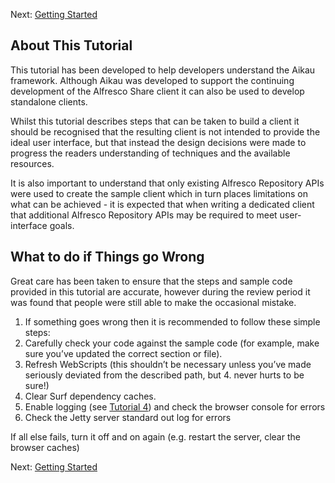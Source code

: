 Next: [Getting Started](https://github.com/Alfresco/Aikau/blob/feature/AKU-63_Tutorial1/tutorial/chapters/Tutorial1.md)

## About This Tutorial
This tutorial has been developed to help developers understand the Aikau framework. Although Aikau was developed to support the continuing development of the Alfresco Share client it can also be used to develop standalone clients. 

Whilst this tutorial describes steps that can be taken to build a client it should be recognised that the resulting client is not intended to provide the ideal user interface, but that instead the design decisions were made to progress the readers understanding of techniques and the available resources. 

It is also important to understand that only existing Alfresco Repository APIs were used to create the sample client which in turn places limitations on what can be achieved - it is expected that when writing a dedicated client that additional Alfresco Repository APIs may be required to meet user-interface goals. 

## What to do if Things go Wrong
Great care has been taken to ensure that the steps and sample code provided in this tutorial are accurate, however during the review period it was found that people were still able to make the occasional mistake.

1. If something goes wrong then it is recommended to follow these simple steps:
2. Carefully check your code against the sample code (for example, make sure you’ve updated the correct section or file).
3. Refresh WebScripts (this shouldn’t be necessary unless you’ve made seriously deviated from the described path, but 4. never hurts to be sure!)
5. Clear Surf dependency caches.
6. Enable logging (see [Tutorial 4](https://github.com/Alfresco/Aikau/blob/feature/AKU-63_Tutorial1/tutorial/chapters/Tutorial4.md)) and check the browser console for errors
7. Check the Jetty server standard out log for errors

If all else fails, turn it off and on again (e.g. restart the server, clear the browser caches)

Next: [Getting Started](https://github.com/Alfresco/Aikau/blob/feature/AKU-63_Tutorial1/tutorial/chapters/Tutorial1.md)
